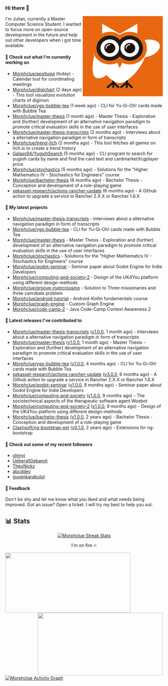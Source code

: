 ### Hi there 👋


<img align="right" src="https://github.com/Morphclue/Morphclue/blob/master/assets/animated-logo.gif" alt="Animated Logo" width="256" height="256" />
I'm Julian, currently a Master Computer Science Student. 
I wanted to focus more on open-source development in the future and help out other developers when i got time available.

#### 👷 Check out what I'm currently working on

- [Morphclue/apollusia](https://github.com/Morphclue/apollusia) (today) - Calendar tool for coordinating meetings
- [Morphclue/digichart](https://github.com/Morphclue/digichart) (2 days ago) - This tool visualizes evolution charts of digimon
- [Morphclue/ygo-bubble-tea](https://github.com/Morphclue/ygo-bubble-tea) (1 week ago) - CLI for Yu-Gi-Oh! cards made with Bubble Tea
- [Morphclue/master-thesis](https://github.com/Morphclue/master-thesis) (1 month ago) - Master Thesis - Exploration and (further) development of an alternative navigation paradigm to promote critical evaluation skills in the use of user interfaces
- [Morphclue/master-thesis-transcripts](https://github.com/Morphclue/master-thesis-transcripts) (2 months ago) - Interviews about a alternative navigation paradigm in form of transcripts
- [Morphclue/trend-itch](https://github.com/Morphclue/trend-itch) (2 months ago) - This tool fetches all games on itch.io to create a trend history
- [Galass94/YugiohSearch](https://github.com/Galass94/YugiohSearch) (5 months ago) - CLI program to search for yugioh cards by name and find the card text and cardmarket/tcgplayer price
- [Morphclue/stochastics](https://github.com/Morphclue/stochastics) (5 months ago) - Solutions for the &#34;Higher Mathematics IV - Stochastics for Engineers&#34; course
- [Morphclue/bachelor-thesis](https://github.com/Morphclue/bachelor-thesis) (6 months ago) - Bachelor Thesis - Conception and development of a role-playing game
- [sekassel-research/actions-rancher-update](https://github.com/sekassel-research/actions-rancher-update) (6 months ago) - A Github action to upgrade a service in Rancher 2.X.X or Rancher 1.6.X

#### 🌱 My latest projects

- [Morphclue/master-thesis-transcripts](https://github.com/Morphclue/master-thesis-transcripts) - Interviews about a alternative navigation paradigm in form of transcripts
- [Morphclue/ygo-bubble-tea](https://github.com/Morphclue/ygo-bubble-tea) - CLI for Yu-Gi-Oh! cards made with Bubble Tea
- [Morphclue/master-thesis](https://github.com/Morphclue/master-thesis) - Master Thesis - Exploration and (further) development of an alternative navigation paradigm to promote critical evaluation skills in the use of user interfaces
- [Morphclue/stochastics](https://github.com/Morphclue/stochastics) - Solutions for the &#34;Higher Mathematics IV - Stochastics for Engineers&#34; course
- [Morphclue/godot-seminar](https://github.com/Morphclue/godot-seminar) - Seminar paper about Godot Engine for Indie Developers
- [Morphclue/computing-and-society-2](https://github.com/Morphclue/computing-and-society-2) - Design of the UK4You platform using different design-methods
- [Morphclue/groove-rivercrossing](https://github.com/Morphclue/groove-rivercrossing) - Solution to Three missionaries and three cannibals problem 
- [Morphclue/android-tutorial](https://github.com/Morphclue/android-tutorial) - Android-Kotlin fundamentals course
- [Morphclue/graph-engine](https://github.com/Morphclue/graph-engine) - Custom Graph Engine
- [Morphclue/code-camp-2](https://github.com/Morphclue/code-camp-2) - Java Code-Camp Context Awareness 2

#### 🔭 Latest releases I've contributed to

- [Morphclue/master-thesis-transcripts](https://github.com/Morphclue/master-thesis-transcripts) ([v1.0.0](https://github.com/Morphclue/master-thesis-transcripts/releases/tag/v1.0.0), 1 month ago) - Interviews about a alternative navigation paradigm in form of transcripts
- [Morphclue/master-thesis](https://github.com/Morphclue/master-thesis) ([v1.0.0](https://github.com/Morphclue/master-thesis/releases/tag/v1.0.0), 1 month ago) - Master Thesis - Exploration and (further) development of an alternative navigation paradigm to promote critical evaluation skills in the use of user interfaces
- [Morphclue/ygo-bubble-tea](https://github.com/Morphclue/ygo-bubble-tea) ([v1.0.0](https://github.com/Morphclue/ygo-bubble-tea/releases/tag/v1.0.0), 4 months ago) - CLI for Yu-Gi-Oh! cards made with Bubble Tea
- [sekassel-research/actions-rancher-update](https://github.com/sekassel-research/actions-rancher-update) ([v3.0.0](https://github.com/sekassel-research/actions-rancher-update/releases/tag/v3.0.0), 6 months ago) - A Github action to upgrade a service in Rancher 2.X.X or Rancher 1.6.X
- [Morphclue/godot-seminar](https://github.com/Morphclue/godot-seminar) ([v1.0.0](https://github.com/Morphclue/godot-seminar/releases/tag/v1.0.0), 8 months ago) - Seminar paper about Godot Engine for Indie Developers
- [Morphclue/computing-and-society](https://github.com/Morphclue/computing-and-society) ([v1.0.0](https://github.com/Morphclue/computing-and-society/releases/tag/v1.0.0), 9 months ago) - The sociotechnical aspects of the therapeutic software agent Woebot
- [Morphclue/computing-and-society-2](https://github.com/Morphclue/computing-and-society-2) ([v1.0.0](https://github.com/Morphclue/computing-and-society-2/releases/tag/v1.0.0), 9 months ago) - Design of the UK4You platform using different design-methods
- [Morphclue/bachelor-thesis](https://github.com/Morphclue/bachelor-thesis) ([v1.0.0](https://github.com/Morphclue/bachelor-thesis/releases/tag/v1.0.0), 2 years ago) - Bachelor Thesis - Conception and development of a role-playing game
- [Clashsoft/ng-bootstrap-ext](https://github.com/Clashsoft/ng-bootstrap-ext) ([v0.1.0](https://github.com/Clashsoft/ng-bootstrap-ext/releases/tag/v0.1.0), 2 years ago) - Extensions for ng-bootstrap

#### 👯 Check out some of my recent followers

- [ohmyj](https://github.com/ohmyj)
- [UeberallGebannt](https://github.com/UeberallGebannt)
- [TheoNickz](https://github.com/TheoNickz)
- [abcddev](https://github.com/abcddev)
- [guvenkarabulut](https://github.com/guvenkarabulut)

#### 💬 Feedback
Don't be shy and let me know what you liked and what needs being improved. 
Got an issue? Open a ticket. I will try my best to help you out.

## 📊 Stats

<p align="center">
  <a href="https://github.com/DenverCoder1/github-readme-streak-stats">
    <img title="🔥 Streak Stats" alt="Morphclue Streak Stats" src="http://github-readme-streak-stats.herokuapp.com?user=Morphclue&theme=dark"/>
  </a>
  <p align="center">I'm on fire 🔥</p>
</p>


<a href="https://github.com/anuraghazra/github-readme-stats">
  <img align="left" 
  src="https://github-readme-stats.vercel.app/api?username=Morphclue&show_icons=true&theme=dark&count_private=true&icon_color=0075ff&include_all_commits=true&custom_title=Morphclue%27s+GitHub+Stats"
  height="192px" width="400px"/>
</a>
<a href="https://github.com/anuraghazra/github-readme-stats">
  <img align="right" src="https://github-readme-stats.vercel.app/api/wakatime?username=Morphclue&theme=dark&layout=compact&langs_count=10" height="200px" width="400px"/>
</a>



<a href="https://github.com/ashutosh00710/github-readme-activity-graph"><img alt="Morphclue Activity Graph" 
src="https://activity-graph.herokuapp.com/graph?username=Morphclue&bg_color=141414&color=FFFFFF&line=ea8204&point=c3c3c3&hide_border=true" /></a>
